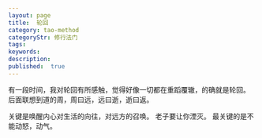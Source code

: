 ```yaml
---
layout: page
title:  轮回
category: tao-method
categoryStr: 修行法门
tags:
keywords:
description:
published:  true
---
```



有一段时间，我对轮回有所感触，觉得好像一切都在重蹈覆辙，的确就是轮回。  
后面联想到道的周，周曰远，远曰逝，逝曰返。  


关键是唤醒内心对生活的向往，对远方的召唤。  老子要让你湮灭。  最关键的是不能动怒，动气。  



